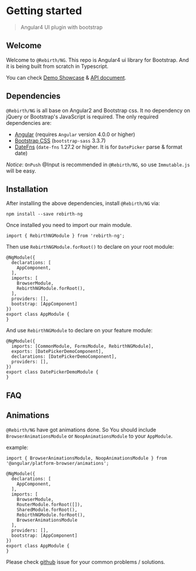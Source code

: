 # Getting started 

> Angular4 UI plugin with bootstrap

## Welcome

Welcome to `@Rebirth/NG`. This repo is Angular4 ui library for Bootstrap. And it is being built from scratch in Typescript.

You can check [Demo Showcase](/rebirth-ng) & [API document](/rebirth-ng/compodocs/overview.html).


## Dependencies

`@Rebirth/NG` is all base on Angular2 and Bootstrap css. It no dependency on jQuery or Bootstrap's JavaScript is required.
The only required dependencies are:

* [Angular](https://angular.io/) (requires `Angular` version 4.0.0 or higher)
* [Bootstrap CSS](http://getbootstrap.com/) (`bootstrap-sass` 3.3.7)
* [DateFns](https://date-fns.org/) (`date-fns` 1.27.2 or higher. It is for `DatePicker` parse & format date)


*Notice*: `OnPush` @Input is recommended in `@Rebirth/NG`, so use `Immutable.js` will be easy.

## Installation

After installing the above dependencies, install `@Rebirth/NG` via: 
  
    npm install --save rebirth-ng
  
Once installed you need to import our main module.

    import { RebirthNGModule } from 'rebirth-ng';
  
Then use `RebirthNGModule.forRoot()` to declare on your root module:

    
    @NgModule({
      declarations: [
        AppComponent,
      ],
      imports: [
        BrowserModule,
        RebirthNGModule.forRoot(),
      ],
      providers: [],
      bootstrap: [AppComponent]
    })
    export class AppModule {
    }


And use `RebirthNGModule` to declare on your feature module:

    @NgModule({
      imports: [CommonModule, FormsModule, RebirthNGModule],
      exports: [DatePickerDemoComponent],
      declarations: [DatePickerDemoComponent],
      providers: [],
    })
    export class DatePickerDemoModule {
    }

## FAQ

## Animations

`@Rebirth/NG` have got animations done. So You should include `BrowserAnimationsModule` or `NoopAnimationsModule` to your `AppModule`.

example:

    import { BrowserAnimationsModule, NoopAnimationsModule } from '@angular/platform-browser/animations';
    
    @NgModule({
      declarations: [
        AppComponent,
      ],
      imports: [
        BrowserModule,
        RouterModule.forRoot([]),
        SharedModule.forRoot(),
        RebirthNGModule.forRoot(),
        BrowserAnimationsModule
      ],
      providers: [],
      bootstrap: [AppComponent]
    })
    export class AppModule {
    }

Please check [github](https://github.com/greengerong/rebirth-ng/issues) issue for your common problems / solutions.
